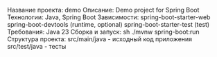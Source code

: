 Название проекта: demo
Описание: Demo project for Spring Boot
Технологии: Java, Spring Boot
Зависимости:
spring-boot-starter-web
spring-boot-devtools (runtime, optional)
spring-boot-starter-test (test)
Требования:
Java 23
Сборка и запуск:
sh
./mvnw spring-boot:run
Структура проекта:
src/main/java - исходный код приложения
src/test/java - тесты

